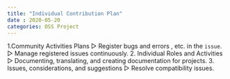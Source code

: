 ```yaml
---
title: "Individual Contribution Plan"
date : 2020-05-20
categories: OSS Project
---
```


1.Community Activities Plans
▷ Register bugs and errors , etc. in the `issue`.
▷ Manage registered issues continuously.
2. Individual Roles and Activities
▷ Documenting, translating, and creating documentation for projects.
3. Issues, considerations, and suggestions
▷ Resolve compatibility issues.
